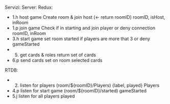 Servizi:                                Server:                                                                 Redux:
- 1.h host game                         Create room & join host (<- return roomID)                              roomID, isHost, inRoom
- 1.p join game                         Check if in starting and join player or deny connection                 roomID, inRoom
- 3.h start game                        set room started if players are more that 3 or deny                     gameStarted
- 5.  get cards & roles                 return set of cards
- 6.p send cards                        set on room selected cards

RTDB:
- 2.  listen for players    (room/${roomID}/Players) {label, played}                                            Players
- 4.p listen for start game (room/${roomID}/started)                                                            gameStarted
- 5.j listen for all players played